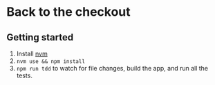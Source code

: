 # Back to the checkout

## Getting started

1.  Install [nvm](http://nvm.sh)
1.  `nvm use && npm install`
1.  `npm run tdd` to watch for file changes, build the app, and run all the tests.
